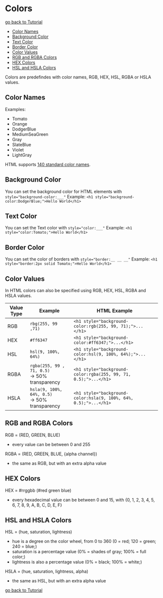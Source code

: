 # Colors

[go back to Tutorial](00tutorial.md)

- [Color Names](#color-names)
- [Background Color](#background-color)
- [Text Color](#text-color)
- [Border Color](#border-color)
- [Color Values](#color-values)
- [RGB and RGBA Colors](#rgb-and-rgba-colors)
- [HEX Colors](#hex-colors)
- [HSL and HSLA Colors](#hsl-and-hsla-colors)

Colors are predefindes with color names, RGB, HEX, HSL, RGBA or HSLA values.

## Color Names

Examples:

- Tomato
- Orange
- DodgerBlue
- MediumSeaGreen
- Gray
- SlateBlue
- Violet
- LightGray

HTML supports [140 standard color names](https://www.w3schools.com/colors/colors_names.asp).

## Background Color

You can set the background color for HTML elements with `style="background-color:___"`
Example: `<h1 style="background-color:DodgerBlue;">Hello World</h1>`

## Text Color

You can set the Text color with `style="color:___"`
Example: `<h1 style="color:Tomato;">Hello World</h1>`

## Border Color

You can set the color of borders with `style="border:__ __ __"`
Example: `<h1 style="border:2px solid Tomato;">Hello World</h1>`

## Color Values

In HTML colors can also be specified using RGB, HEX, HSL, RGBA and HSLA values.

| Value Type | Example                                            | HTML Example                                                     |
| ---------- | -------------------------------------------------- | ---------------------------------------------------------------- |
| RGB        | `rbg(255, 99 ,71)`                                 | `<h1 style="background-color:rgb(255, 99, 71);">...</h1>`        |
| HEX        | `#ff6347`                                          | `<h1 style="background-color:#ff6347;">...</h1>`                 |
| HSL        | `hsl(9, 100%, 64%)`                                | `<h1 style="background-color:hsl(9, 100%, 64%);">...</h1>`       |
| RGBA       | `rgba(255, 99 , 71, 0.5)` <br> -> 50% transparency | `<h1 style="background-color:rgba(255, 99, 71, 0.5);">...</h1>`  |
| HSLA       | `hsla(9, 100%, 64%, 0.5)` <br> -> 50% transparency | `<h1 style="background-color:hsla(9, 100%, 64%, 0.5);">...</h1>` |

## RGB and RGBA Colors

RGB = (RED, GREEN, BLUE)

- every value can be between 0 and 255

RGBA = (RED, GREEN, BLUE, {alpha channel})

- the same as RGB, but with an extra alpha value

## HEX Colors

HEX = #rrggbb (#red green blue)

- every hexadecimal value can be between 0 and 15, with {0, 1, 2, 3, 4, 5, 6, 7, 8, 9, A, B, C, D, E, F}

## HSL and HSLA Colors

HSL = (hue, saturation, lightness)

- hue is a degree on the color wheel, from 0 to 360 (0 = red; 120 = green; 240 = blue;)
- saturation is a percentage value (0% = shades of gray; 100% = full color;)
- lightness is also a percentage value (0% = black; 100% = white;)

HSLA = (hue, saturation, lightness, alpha)

- the same as HSL, but with an extra alpha value

[go back to Tutorial](00tutorial.md)
